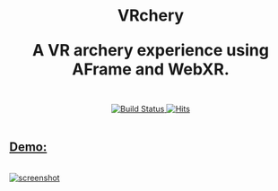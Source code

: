 <h1 align="center">
  VRchery
  <br />
  <p align="center">A VR archery experience using AFrame and WebXR.</p>
</h1>
<br />

<div align="center">
  <a href="https://travis-ci.org/samlehman617/VRchery">
    <img alt="Build Status" src="https://travis-ci.org/samlehman617/VRchery.svg?branch=master" />
  </a>
  <a href="https://samlehman.me/VRchery">
    <img alt="Hits" src="http://hits.dwyl.io/samlehman617/samlehman617/resume.svg" />
  </a>
</div>
<br />
<a href="https://samlehman.me/VRchery">
  <h2>Demo:</h2>
  <br />
  <img align="center" alt="screenshot" src="https://raw.githubusercontent.com/samlehman617/VRchery/master/screenshot.png" />
</a>
